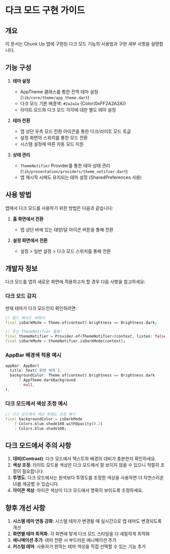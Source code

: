 # 다크 모드 구현 가이드

## 개요

이 문서는 Chunk Up 앱에 구현된 다크 모드 기능의 사용법과 구현 세부 사항을 설명합니다.

## 기능 구성

1. **테마 설정**
   - AppTheme 클래스를 통한 전역 테마 설정 (`lib/core/theme/app_theme.dart`)
   - 다크 모드 기본 배경색: `#2a2a2a` (Color(0xFF2A2A2A))
   - 라이트 모드와 다크 모드 각각에 대한 별도 테마 설정

2. **테마 전환**
   - 앱 상단 우측 모드 전환 아이콘을 통한 다크/라이트 모드 토글
   - 설정 화면의 스위치를 통한 모드 전환
   - 시스템 설정에 따른 자동 모드 지원

3. **상태 관리**
   - `ThemeNotifier` Provider를 통한 테마 상태 관리 (`lib/presentation/providers/theme_notifier.dart`)
   - 앱 재시작 시에도 유지되는 테마 설정 (SharedPreferences 사용)

## 사용 방법

앱에서 다크 모드를 사용하기 위한 방법은 다음과 같습니다:

1. **홈 화면에서 전환**
   - 앱 상단 바에 있는 태양/달 아이콘 버튼을 통해 전환

2. **설정 화면에서 전환**
   - 설정 > 일반 설정 > 다크 모드 스위치를 통해 전환

## 개발자 정보

다크 모드를 앱의 새로운 화면에 적용하고자 할 경우 다음 사항을 참고하세요:

### 다크 모드 감지

현재 테마가 다크 모드인지 확인하려면:

```dart
// 빌드 메서드 내에서:
final isDarkMode = Theme.of(context).brightness == Brightness.dark;

// 또는 ThemeNotifier 활용:
final themeNotifier = Provider.of<ThemeNotifier>(context, listen: false);
final isDarkMode = themeNotifier.isDarkMode(context);
```

### AppBar 배경색 적용 예시

```dart
appBar: AppBar(
  title: Text('화면 제목'),
  backgroundColor: Theme.of(context).brightness == Brightness.dark 
      ? AppTheme.darkBackground 
      : null,
),
```

### 다크 모드에서 색상 조정 예시

```dart
// 다크 모드에서 색상 투명도 조정 예시
final backgroundColor = isDarkMode 
    ? Colors.blue.shade100.withOpacity(0.2) 
    : Colors.blue.shade100;
```

## 다크 모드에서 주의 사항

1. **대비(Contrast)**: 다크 모드에서 텍스트와 배경의 대비가 충분한지 확인하세요.
2. **색상 조정**: 라이트 모드용 색상은 다크 모드에서 잘 보이지 않을 수 있으니 적절히 조정이 필요합니다.
3. **투명도**: 다크 모드에서는 원색보다 투명도를 조정한 색상을 사용하면 더 자연스러운 UI를 제공할 수 있습니다.
4. **아이콘 색상**: 아이콘 색상이 다크 모드에서 명확히 보이도록 조정하세요.

## 향후 개선 사항

1. **시스템 테마 연동 강화**: 시스템 테마가 변경될 때 실시간으로 앱 테마도 변경되도록 개선
2. **화면별 테마 최적화**: 각 화면에 맞게 다크 모드 스타일을 더 세밀하게 최적화
3. **애니메이션 추가**: 테마 전환 시 부드러운 애니메이션 추가
4. **커스텀 테마**: 사용자가 원하는 테마 색상을 직접 선택할 수 있는 기능 추가